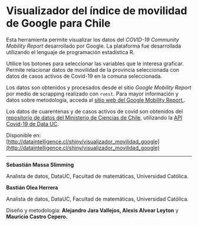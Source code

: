 # Visualizador del índice de movilidad de Google para Chile

Esta herramienta permite visualizar los datos del _COVID-19 Community Mobility Report_ desarrollado por Google. La plataforma fue desarrollada utilizando el lenguaje de programación estadística R.

Utilice los botones para seleccionar las variables que le interesa graficar. Permite relacionar datos de movilidad de la provincia seleccionada con datos de casos activos de Covid-19 en la comuna seleccionada.

Los datos son obtenidos y procesados desde el sitio _Google Mobility Report_ por medio de scrapping realizado con `rvest`. Para mayor información y datos sobre metodología, acceda al [sitio web del Google Mobility Report.](https://www.google.com/covid19/mobility/).

Los datos de cuarentenas y de casos activos de covid son obtenidos del [repositorio de datos del Ministerio de Ciencias de Chile](https://github.com/MinCiencia/Datos-COVID19), utilizando la [API Covid-19 de Data UC](https://github.com/datauc/api-covid19-datauc).

Disponible en: [http://dataintelligence.cl/shiny/visualizador_movilidad_google](http://dataintelligence.cl/shiny/visualizador_movilidad_google)

----
  
  **Sebastián Massa Slimming**
  
  Analista de datos, DataUC, Facultad de matemáticas, Universidad Católica.

**Bastián Olea Herrera**
  
  Analista de datos, DataUC, Facultad de matemáticas, Universidad Católica.

Diseño y metodología: **Alejandro Jara Vallejos, Alexis Alvear Leyton** y **Mauricio Castro Cepero.**
  
